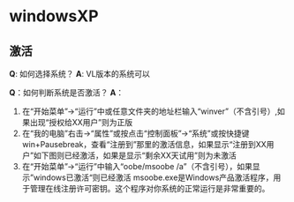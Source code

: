 # windowsXP

## 激活
**Q**: 如何选择系统？
**A**: VL版本的系统可以


**Q**：如何判断系统是否激活？
**A**：

1. 在“开始菜单”→“运行”中或任意文件夹的地址栏输入“winver”（不含引号）,如果出现“授权给XX用户”则为正版
2. 在“我的电脑”右击→“属性”或按点击“控制面板”→“系统”或按快捷键win+Pausebreak，查看“注册到”那里的激活信息，如果显示“注册到XX用户”如下图则已经激活，如果是显示“剩余XX天试用”则为未激活
3. 在“开始菜单”→“运行”中输入“oobe/msoobe /a”（不含引号），如果显示”windows已激活“则已经激活
msoobe.exe是Windows产品激活程序，用于管理在线注册许可密钥。这个程序对你系统的正常运行是非常重要的。
